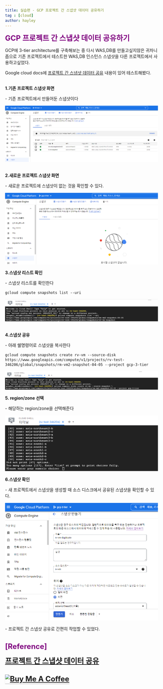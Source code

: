 ```yaml
---
title: 실습편 - GCP 프로젝트 간 스냅샷 데이터 공유하기
tag : [cloud]
author: hayley
---
```


<font size="5" color="purple"><b>GCP 프로젝트 간 스냅샷 데이터 공유하기</b></font>
<p>GCP에 3-tier architecture를 구축해보는 중 다시 WAS,DB를 만들고싶지않은 귀차니즘으로 기존 프로젝트에서 테스트한 WAS,DB 인스턴스 스냅샷을 다른 프로젝트에서 사용하고싶었다.
<p>Google cloud docs에 <a href="https://cloud.google.com/compute/docs/disks/create-snapshots?hl=ko">프로젝트 간 스냅샷 데이터 공유</a> 내용이 있어 테스트해봤다.  
<br>  
<br> 
<p><b>1.기존 프로젝트 스냅샷 화면 </b>  
<p>- 기존 프로젝트에서 만들어둔 스냅샷이다 
<p><img src="https://github.com/hayleyshim/hayleyshim.github.io/blob/master/assets/images/projects/snapshot1.PNG?raw=true">         
<br>
<br>  
<p><b>2.새로운 프로젝트 스냅샷 화면</b>  
<p>- 새로운 프로젝트에 스냅샷이 없는 것을 확인할 수 있다.
<p><img src="https://github.com/hayleyshim/hayleyshim.github.io/blob/master/assets/images/projects/snapshot2.PNG?raw=true">         
<br>
<p><b>3.스냅샷 리스트 확인</b>  
<p>- 스냅샷 리스트를 확인한다  
<p><pre><code>gcloud compute snapshots list --uri</code></pre>
<p><img src="https://github.com/hayleyshim/hayleyshim.github.io/blob/master/assets/images/projects/snapshot3.PNG?raw=true">       
<br>
<br>  
<p><b>4.스냅샷 공유</b>
<p>- 아래 쉘명령어로 스냅샷을 복사한다
<p><pre><code>gcloud compute snapshots create rv-vm --source-disk https://www.googleapis.com/compute/v1/projects/rv-test-346206/global/snapshots/rm-vm2-snapshot-04-05 --project gcp-3-tier</code></pre>
<p><img src="https://github.com/hayleyshim/hayleyshim.github.io/blob/master/assets/images/projects/snapshot4.PNG?raw=true">       
<br>    
<p><b>5. region/zone 선택 </b> 
<p>- 해당하는 region/zone을 선택해준다  
<p><img src="https://github.com/hayleyshim/hayleyshim.github.io/blob/master/assets/images/projects/snapshot5.PNG?raw=true">      
<br>
<p><b>6.스냅샷 확인 </b> 
<p>- 새 프로젝트에서 스냅샷을 생성할 때 소스 디스크에서 공유된 스냅샷을 확인할 수 있다.  
<p><img src="https://github.com/hayleyshim/hayleyshim.github.io/blob/master/assets/images/projects/snapshot6.PNG?raw=true">       
<br>
<p>- 프로젝트 간 스냅샷 공유로 간편히 작업할 수 있었다.
<br>
<br>
<br> <font size="5" color="purple"><b>[Reference]
<p><a href="https://cloud.google.com/compute/docs/disks/create-snapshots?hl=ko">프로젝트 간 스냅샷 데이터 공유</a>  
<br>
<br>  
<a href="https://www.buymeacoffee.com/yhshim17" target="_blank"><img src="https://www.buymeacoffee.com/assets/img/custom_images/orange_img.png" alt="Buy Me A Coffee" style="height: 41px !important;width: 174px !important;box-shadow: 0px 3px 2px 0px rgba(190, 190, 190, 0.5) !important;-webkit-box-shadow: 0px 3px 2px 0px rgba(190, 190, 190, 0.5) !important;" ></a>


